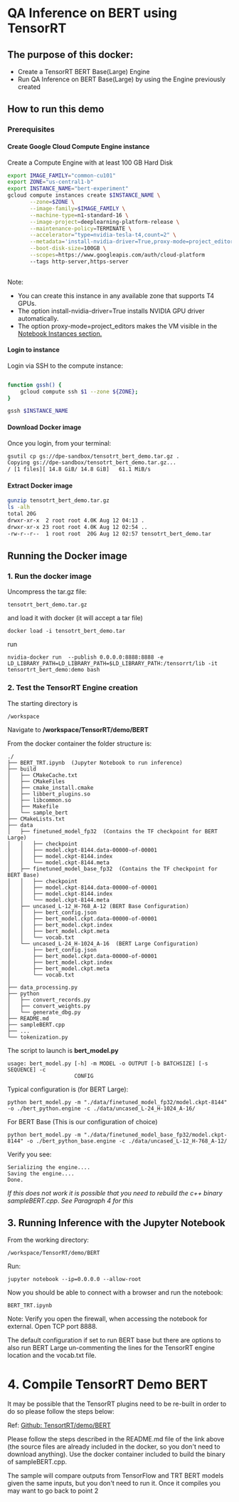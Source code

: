 # QA Inference on BERT using TensorRT

## The purpose of this docker:

  -  Create a TensorRT BERT Base(Large) Engine
  -  Run QA Inference on BERT Base(Large) by using the Engine previously created

## How to run this demo


### Prerequisites

#### Create Google Cloud Compute Engine instance

Create a Compute Engine with at least 100 GB Hard Disk

```bash
export IMAGE_FAMILY="common-cu101"
export ZONE="us-central1-b"
export INSTANCE_NAME="bert-experiment"
gcloud compute instances create $INSTANCE_NAME \
       --zone=$ZONE \
       --image-family=$IMAGE_FAMILY \
       --machine-type=n1-standard-16 \
       --image-project=deeplearning-platform-release \
       --maintenance-policy=TERMINATE \
       --accelerator="type=nvidia-tesla-t4,count=2" \
       --metadata='install-nvidia-driver=True,proxy-mode=project_editors' \
       --boot-disk-size=100GB \
       --scopes=https://www.googleapis.com/auth/cloud-platform 
       --tags http-server,https-server
       
```

Note:
   - You can create this instance in any available zone that supports T4 GPUs.
   - The option install-nvidia-driver=True installs NVIDIA GPU driver automatically.
   - The option proxy-mode=project_editors makes the VM visible in the [Notebook Instances section.](https://console.cloud.google.com/mlengine/notebooks/instances)
    
#### Login to instance

Login via SSH to the compute instance:

```bash

function gssh() {        
    gcloud compute ssh $1 --zone ${ZONE};  
}

gssh $INSTANCE_NAME
```

#### Download Docker image

Once you login, from your terminal:

```bash
gsutil cp gs://dpe-sandbox/tensotrt_bert_demo.tar.gz .
Copying gs://dpe-sandbox/tensotrt_bert_demo.tar.gz...
/ [1 files][ 14.8 GiB/ 14.8 GiB]   61.1 MiB/s       
```

#### Extract Docker image

```bash
gunzip tensotrt_bert_demo.tar.gz
ls -alh
total 20G
drwxr-xr-x  2 root root 4.0K Aug 12 04:13 .
drwxr-xr-x 23 root root 4.0K Aug 12 02:54 ..
-rw-r--r--  1 root root  20G Aug 12 02:57 tensotrt_bert_demo.tar
```

## Running the Docker image

### 1. Run the docker image

Uncompress the tar.gz file:
```
tensotrt_bert_demo.tar.gz
```
and load it with docker (it will accept a tar file)

```
docker load -i tensotrt_bert_demo.tar
```
run
```
nvidia-docker run  --publish 0.0.0.0:8888:8888 -e LD_LIBRARY_PATH=LD_LIBRARY_PATH=$LD_LIBRARY_PATH:/tensorrt/lib -it tensortrt_bert_demo:demo bash
```

### 2. Test the TensorRT Engine creation

The starting directory is
```
/workspace
```
Navigate to **/workspace/TensorRT/demo/BERT**

From the docker container the folder structure is:

```
./
├── BERT_TRT.ipynb  (Jupyter Notebook to run inference)
├── build
│   ├── CMakeCache.txt
│   ├── CMakeFiles
│   ├── cmake_install.cmake
│   ├── libbert_plugins.so
│   ├── libcommon.so
│   ├── Makefile
│   └── sample_bert
├── CMakeLists.txt
├── data
│   ├── finetuned_model_fp32  (Contains the TF checkpoint for BERT Large)
│   │   ├── checkpoint
│   │   ├── model.ckpt-8144.data-00000-of-00001
│   │   ├── model.ckpt-8144.index
│   │   └── model.ckpt-8144.meta
│   ├── finetuned_model_base_fp32  (Contains the TF checkpoint for BERT Base)
│   │   ├── checkpoint
│   │   ├── model.ckpt-8144.data-00000-of-00001
│   │   ├── model.ckpt-8144.index
│   │   └── model.ckpt-8144.meta
│   ├── uncased_L-12_H-768_A-12 (BERT Base Configuration)
│   │   ├── bert_config.json
│   │   ├── bert_model.ckpt.data-00000-of-00001
│   │   ├── bert_model.ckpt.index
│   │   ├── bert_model.ckpt.meta
│   │   └── vocab.txt
│   └── uncased_L-24_H-1024_A-16  (BERT Large Configuration)
│       ├── bert_config.json
│       ├── bert_model.ckpt.data-00000-of-00001
│       ├── bert_model.ckpt.index
│       ├── bert_model.ckpt.meta
│       └── vocab.txt
│  
├── data_processing.py
├── python
│   ├── convert_records.py
│   ├── convert_weights.py
│   └── generate_dbg.py
├── README.md
├── sampleBERT.cpp
├── ...
└── tokenization.py
```

The script to launch is **bert_model.py**

```
usage: bert_model.py [-h] -m MODEL -o OUTPUT [-b BATCHSIZE] [-s SEQUENCE] -c
                     CONFIG
```
Typical configuration is (for BERT Large):
```
python bert_model.py -m "./data/finetuned_model_fp32/model.ckpt-8144" -o ./bert_python.engine -c ./data/uncased_L-24_H-1024_A-16/
```

For BERT Base (This is our configuration of choice)
```
python bert_model.py -m "./data/finetuned_model_base_fp32/model.ckpt-8144" -o ./bert_python_base.engine -c ./data/uncased_L-12_H-768_A-12/
```

Verify you see:
```
Serializing the engine....
Saving the engine....
Done.
```

_If this does not work it is possible that you need to rebuild the c++ binary sampleBERT.cpp_.
_See Paragraph 4 for this_

 ## 3. Running Inference with the Jupyter Notebook

 From the working directory:
 ```
 /workspace/TensorRT/demo/BERT
 ```

Run:
```
jupyter notebook --ip=0.0.0.0 --allow-root
```

Now you should be able to connect with a browser and run the notebook:
```
BERT_TRT.ipynb
```

Note: Verify you open the firewall, when accessing the notebook for external. Open TCP port 8888.

The default configuration if set to run BERT base but there are options
to also run BERT Large un-commenting the lines for the TensorRT engine location
and the vocab.txt file.




# 4. Compile TensorRT Demo BERT

It may be possible that the TensorRT plugins need to be re-built
in order to do so please follow the steps below:

Ref: [Github: TensortRT/demo/BERT](https://github.com/NVIDIA/TensorRT/tree/release/5.1/demo/BERT)

Please follow the steps described in the README.md file of the link above
(the source files are already included in the docker, so you don't need to download anything).
Use the docker container included to build the binary of sampleBERT.cpp.

The sample will compare outputs from TensorFlow and TRT BERT models given the same inputs,
but you don't need to run it.
Once it compiles you may want to go back to point 2
